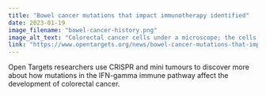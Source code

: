 ```yaml
---
title: "Bowel cancer mutations that impact immunotherapy identified"
date: 2023-01-19
image_filename: "bowel-cancer-history.png"
image_alt_text: "Colorectal cancer cells under a microscope; the cells are coloured purple, blue, and green against a dark background"
link: "https://www.opentargets.org/news/bowel-cancer-mutations-that-impact-immunotherapy-identified-19-january-2023.html"
---
```

Open Targets researchers use CRISPR and mini tumours to discover more about how mutations in the IFN-gamma immune pathway affect the development of colorectal cancer.
